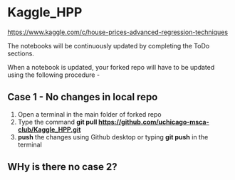 # Kaggle_HPP
https://www.kaggle.com/c/house-prices-advanced-regression-techniques


The notebooks will be continuously updated by completing the ToDo sections.

When a notebook is updated, your forked repo will have to be updated using the following procedure - 

## Case 1 - No changes in local repo

1. Open a terminal in the main folder of forked repo
1. Type the command <b>git pull https://github.com/uchicago-msca-club/Kaggle_HPP.git</b>
1. <b>push</b> the changes using Github desktop or typing <b>git push</b> in the terminal

## WHy is there no case 2? 


